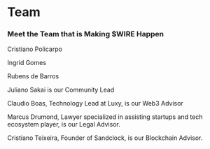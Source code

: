 # Team

### Meet the Team that is Making $WIRE Happen

Cristiano Policarpo

Ingrid Gomes

Rubens de Barros

Juliano Sakai is our Community Lead

Claudio Boas, Technology Lead at Luxy, is our Web3 Advisor

Marcus Drumond, Lawyer specialized in assisting startups and tech ecosystem player, is our Legal Advisor.

Cristiano Teixeira, Founder of Sandclock, is our Blockchain Advisor.
